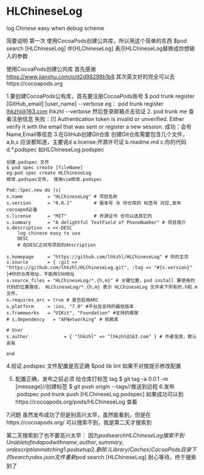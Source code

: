 # HLChineseLog
log Chinese easy when debug scheme

简要说明
第一次 使用CocoaPods创建公共库，所以用这个简单的东西
$pod search [HLChineseLog] 中[HLChineseLog] 表示HLChineseLog替换成你想输入的参数


使用CocoaPods创建公共库
首先感谢 https://www.jianshu.com/p/d2d98298b1b8
其次英文好的完全可以去https://cocoapods.org

1.要创建CocoaPods公有库，首先要注册CocoaPods账号
$ pod trunk register [GitHub_email]  [user_name] --verbose
eg： pod trunk register lhkzhl@163.com lhkzhl --verbose
  然后登录邮箱点击验证
 2. pod trunk me 查看注册信息
    失败：[!] Authentication token is invalid or unverified. Either verify it with the email that was sent or register a new session.
    成功：会有Name,Email等信息
3.在GitHub创建Git仓库
    创建Git仓库需要包含几个文件，a,b,c 应该都知道，主要说d
    a.license:开源许可证
    b.readme.md
    c.你的代码
    d.*.podspec   如HLChineseLog.podspec
    
    创建.podspec 文件
    $ pod spec create [fileName]
    eg:pod spec create HLChineseLog
    修改.podspec文件， 使用vim修改.podspec
    
    Pod::Spec.new do |s|
    s.name         = "HLChineseLog" # 项目名称
    s.version      = "0.0.1"        # 版本号 与 你仓库的 标签号 对应,发布cocoapod必备
    s.license      = "MIT"          # 开源证书 也可以选其它的
    s.summary      = "A delightful TextField of PhoneNumber" # 项目简介
    s.description  = <<-DESC
        log chinese easy to use
        DESC
        # 在DESC之间写项目的description

    s.homepage     = "https://github.com/lhkzhl/HLChineseLog" # 你的主页
    s.source       = { :git => "https://github.com/lhkzhl/HLChineseLog.git", :tag => "#{s.version}" }#你的仓库地址，不能用SSH地址
    s.source_files = "HLChineseLog/*.{h,m}" # 关键位置，pod install 要使用的代码的位置路径， HLChineseLog/*.{h,m} 表示 HLChineseLog 文件夹下所有的.h和.m文件，
    s.requires_arc = true # 是否启用ARC
    s.platform     = :ios, "7.0" #平台及支持的最低版本
    s.frameworks   = "UIKit", "Foundation" #支持的框架
    # s.dependency   = "AFNetworking" # 依赖库
    
    # User
    s.author             = { "lhkzhl" => "lhkzhl@163.com" } # 作者信息，默认会有

    end

4.验证.podspec 文件配置是否正确
  $pod lib lint
  如果不对按提示修改配置
  
5. 配置正确，发布之前必须 给仓库打标签 tag
$ git tag -a 0.0.1 -m [message]//创建标签
$ git push origin --tags//推送到远程
6.发布 .podspec
pod trunk push [HLChineseLog.podspec]
如果成功可以到https://cocoapods.org/pods/HLChineseLog 查看

7.问题
 虽然发布成功了但是别高兴太早，虽然能看到，但是在https://cocoapods.org/ 可以搜索不到，我是第二天才搜索到
 
 第二天搜索到了也不要高兴太早：
 因为$pod search HLChineseLog 搜索不到
 Unable to find a pod with name, author, summary, or description matching
 1.pod setup
 2.删除~/Library/Caches/CocoaPods目录下的search_index.json文件
     重新$pod search [HLChineseLog]
     耐心等待，终于搜索到了
    
    
    
    
    
    
    
    
    
    
    
    
    
    
    


